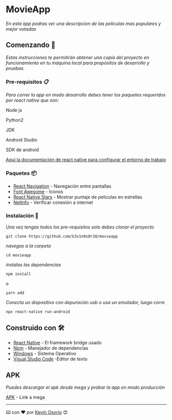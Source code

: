 # MovieApp

_En esta app podras ver una descripcion de las peliculas mas populares y mejor votadas_

## Comenzando 🚀

_Estas instrucciones te permitirán obtener una copia del proyecto en funcionamiento en tu máquina local para propósitos de desarrollo y pruebas._

### Pre-requisitos 📋

_Para correr la app en modo desarrollo debes tener los paquetes requeridos por react native que son:_

Node js

Python2

JDK

Android Studio

SDK de android

[Aqui la documentación de react native para configurar el entorno de trabajo](https://reactnative.dev/docs/environment-setup)

### Paquetes 📦

- [React Navigation](https://reactnavigation.org/) - Navegación entre pantallas
- [Font Awesome](https://www.npmjs.com/package/@fortawesome/react-native-fontawesome) - Iconos
- [React Native Stars](https://www.npmjs.com/package/react-native-stars) - Mostrar puntaje de peliculas en estrellas
- [NetInfo]() - Verificar conexión a internet

### Instalación 🔧

_Una vez tengas todos los pre-requisitos solo debes clonar el proyecto_

```
git clone https://github.com/k3v1n0s0r10/movieapp
```

_navegas a la carpeta_

```
cd movieapp
```

_instalas las dependencias_

```
npm install
```
o
```
yarn add
```

_Conecta un dispositivo con depuración usb o usa un emulador, luego corre_

```
npx react-native run-android
```


## Construido con 🛠️

- [React Native](https://reactnative.dev/) - El framework bridge usado
- [Npm](https://www.npmjs.com/) - Manejador de dependencias
- [Windows](https://www.microsoft.com/es-co/windows) - Sistema Operativo
- [Visual Studio Code](https://code.visualstudio.com/) -Editor de texto

## APK

_Puedes descargar el apk desde mega y probar la app en modo producción_

[APK](https://mega.nz/file/2uhVnQqI#ZpmDfUMUiNu01uaE3T1xGgxvbey5fGkfACey0SxJG74) - Link a mega



---

⌨️ con ❤️ por [Kevin Osorio](https://github.com/k3v1n0s0r10) 😊
